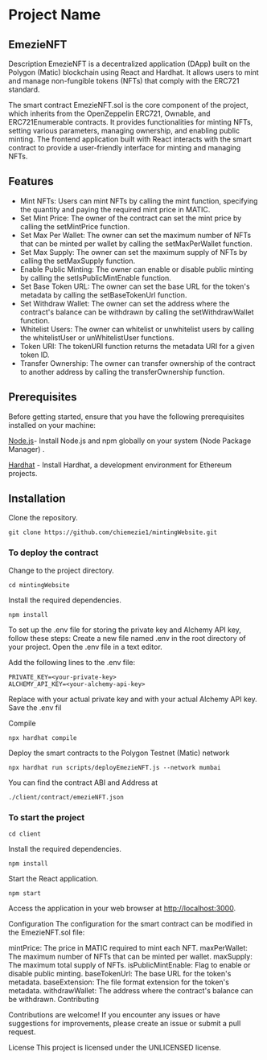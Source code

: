 # Project Name

## EmezieNFT

Description
EmezieNFT is a decentralized application (DApp) built on the Polygon (Matic) blockchain using React and Hardhat. It allows users to mint and manage non-fungible tokens (NFTs) that comply with the ERC721 standard.

The smart contract EmezieNFT.sol is the core component of the project, which inherits from the OpenZeppelin ERC721, Ownable, and ERC721Enumerable contracts. It provides functionalities for minting NFTs, setting various parameters, managing ownership, and enabling public minting. The frontend application built with React interacts with the smart contract to provide a user-friendly interface for minting and managing NFTs.

## Features

+ Mint NFTs: Users can mint NFTs by calling the mint function, specifying the quantity and paying the required mint price in MATIC.
+ Set Mint Price: The owner of the contract can set the mint price by calling the setMintPrice function.
+ Set Max Per Wallet: The owner can set the maximum number of NFTs that can be minted per wallet by calling the setMaxPerWallet function.
+ Set Max Supply: The owner can set the maximum supply of NFTs by calling the setMaxSupply function.
+ Enable Public Minting: The owner can enable or disable public minting by calling the setIsPublicMintEnable function.
+ Set Base Token URL: The owner can set the base URL for the token's metadata by calling the setBaseTokenUrl function.
+ Set Withdraw Wallet: The owner can set the address where the contract's balance can be withdrawn by calling the setWithdrawWallet function.
+ Whitelist Users: The owner can whitelist or unwhitelist users by calling the whitelistUser or unWhitelistUser functions.
+ Token URI: The tokenURI function returns the metadata URI for a given token ID.
+ Transfer Ownership: The owner can transfer ownership of the contract to another address by calling the transferOwnership function.

## Prerequisites

Before getting started, ensure that you have the following prerequisites installed on your machine:

[Node.js](https://nodejs.org/)- Install Node.js and npm globally on your system (Node Package Manager) .

[Hardhat](https://hardhat.org/hardhat-runner/docs/getting-started#installation) - Install Hardhat, a development environment for Ethereum projects.

## Installation

Clone the repository.

```
git clone https://github.com/chiemezie1/mintingWebsite.git
```

### To deploy the contract

Change to the project directory.

```
cd mintingWebsite
```

Install the required dependencies.

```
npm install
```

To set up the .env file for storing the private key and Alchemy API key, follow these steps:
Create a new file named .env in the root directory of your project.
Open the .env file in a text editor.

Add the following lines to the .env file:

```
PRIVATE_KEY=<your-private-key>
ALCHEMY_API_KEY=<your-alchemy-api-key>
```

Replace <your-private-key> with your actual private key and <your-alchemy-api-key> with your actual Alchemy API key.
Save the .env fil

Compile

```
npx hardhat compile
```

Deploy the smart contracts to the Polygon Testnet (Matic) network

```
npx hardhat run scripts/deployEmezieNFT.js --network mumbai
```

You can find the contract ABI and Address at

```
./client/contract/emezieNFT.json
```

### To start the project

```
cd client
```

Install the required dependencies.

```
npm install
```

Start the React application.

```
npm start
```

Access the application in your web browser at <http://localhost:3000>.

Configuration
The configuration for the smart contract can be modified in the EmezieNFT.sol file:

mintPrice: The price in MATIC required to mint each NFT.
maxPerWallet: The maximum number of NFTs that can be minted per wallet.
maxSupply: The maximum total supply of NFTs.
isPublicMintEnable: Flag to enable or disable public minting.
baseTokenUrl: The base URL for the token's metadata.
baseExtension: The file format extension for the token's metadata.
withdrawWallet: The address where the contract's balance can be withdrawn.
Contributing

Contributions are welcome! If you encounter any issues or have suggestions for improvements, please create an issue or submit a pull request.

License
This project is licensed under the UNLICENSED license.
